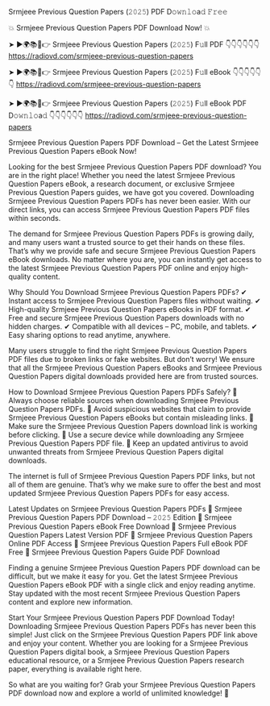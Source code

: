 Srmjeee Previous Question Papers (𝟸𝟶𝟸𝟻) PDF D𝚘𝚠𝚗𝚕𝚘a𝚍 𝙵𝚛𝚎𝚎

💥 Srmjeee Previous Question Papers PDF Download Now! 💥

➤ ►🌍📚📱👉 Srmjeee Previous Question Papers (𝟸𝟶𝟸𝟻) F𝚞ll PDF 👇👇👇👇👇👇
https://radiovd.com/srmjeee-previous-question-papers

➤ ►🌍📚📱👉 Srmjeee Previous Question Papers (𝟸𝟶𝟸𝟻) F𝚞ll eBook 👇👇👇👇👇👇
https://radiovd.com/srmjeee-previous-question-papers

➤ ►🌍📚📱👉 Srmjeee Previous Question Papers (𝟸𝟶𝟸𝟻) F𝚞ll eBook PDF D𝚘𝚠𝚗𝚕𝚘a𝚍 👇👇👇👇👇👇
https://radiovd.com/srmjeee-previous-question-papers

Srmjeee Previous Question Papers PDF Download – Get the Latest Srmjeee Previous Question Papers eBook Now!

Looking for the best Srmjeee Previous Question Papers PDF download? You are in the right place! Whether you need the latest Srmjeee Previous Question Papers eBook, a research document, or exclusive Srmjeee Previous Question Papers guides, we have got you covered. Downloading Srmjeee Previous Question Papers PDFs has never been easier. With our direct links, you can access Srmjeee Previous Question Papers PDF files within seconds.

The demand for Srmjeee Previous Question Papers PDFs is growing daily, and many users want a trusted source to get their hands on these files. That’s why we provide safe and secure Srmjeee Previous Question Papers eBook downloads. No matter where you are, you can instantly get access to the latest Srmjeee Previous Question Papers PDF online and enjoy high-quality content.

Why Should You Download Srmjeee Previous Question Papers PDFs?
✔ Instant access to Srmjeee Previous Question Papers files without waiting.
✔ High-quality Srmjeee Previous Question Papers eBooks in PDF format.
✔ Free and secure Srmjeee Previous Question Papers downloads with no hidden charges.
✔ Compatible with all devices – PC, mobile, and tablets.
✔ Easy sharing options to read anytime, anywhere.

Many users struggle to find the right Srmjeee Previous Question Papers PDF files due to broken links or fake websites. But don’t worry! We ensure that all the Srmjeee Previous Question Papers eBooks and Srmjeee Previous Question Papers digital downloads provided here are from trusted sources.

How to Download Srmjeee Previous Question Papers PDFs Safely?
📌 Always choose reliable sources when downloading Srmjeee Previous Question Papers PDFs.
📌 Avoid suspicious websites that claim to provide Srmjeee Previous Question Papers eBooks but contain misleading links.
📌 Make sure the Srmjeee Previous Question Papers download link is working before clicking.
📌 Use a secure device while downloading any Srmjeee Previous Question Papers PDF file.
📌 Keep an updated antivirus to avoid unwanted threats from Srmjeee Previous Question Papers digital downloads.

The internet is full of Srmjeee Previous Question Papers PDF links, but not all of them are genuine. That’s why we make sure to offer the best and most updated Srmjeee Previous Question Papers PDFs for easy access.

Latest Updates on Srmjeee Previous Question Papers PDFs
🔹 Srmjeee Previous Question Papers PDF Download – 𝟸𝟶𝟸𝟻 Edition
🔹 Srmjeee Previous Question Papers eBook Free Download
🔹 Srmjeee Previous Question Papers Latest Version PDF
🔹 Srmjeee Previous Question Papers Online PDF Access
🔹 Srmjeee Previous Question Papers Full eBook PDF Free
🔹 Srmjeee Previous Question Papers Guide PDF Download

Finding a genuine Srmjeee Previous Question Papers PDF download can be difficult, but we make it easy for you. Get the latest Srmjeee Previous Question Papers eBook PDF with a single click and enjoy reading anytime. Stay updated with the most recent Srmjeee Previous Question Papers content and explore new information.

Start Your Srmjeee Previous Question Papers PDF Download Today!
Downloading Srmjeee Previous Question Papers PDFs has never been this simple! Just click on the Srmjeee Previous Question Papers PDF link above and enjoy your content. Whether you are looking for a Srmjeee Previous Question Papers digital book, a Srmjeee Previous Question Papers educational resource, or a Srmjeee Previous Question Papers research paper, everything is available right here.

So what are you waiting for? Grab your Srmjeee Previous Question Papers PDF download now and explore a world of unlimited knowledge! 🚀